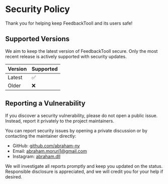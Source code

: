 
# Security Policy

Thank you for helping keep FeedbackTooll and its users safe!

## Supported Versions

We aim to keep the latest version of FeedbackTooll secure. Only the most recent release is actively supported with security updates.

| Version | Supported          |
| ------- | ------------------ |
| Latest  | :white_check_mark: |
| Older   | :x:                |

## Reporting a Vulnerability

If you discover a security vulnerability, please do not open a public issue. Instead, report it privately to the project maintainers.


You can report security issues by opening a private discussion or by contacting the maintainer directly:

- GitHub: [github.com/abraham-ny](https://github.com/abraham-ny)
- Email: abraham.moruri1@gmail.com
- Instagram: [abraham.dll](https://instagram.com/abraham.dll)

We will investigate all reports promptly and keep you updated on the status. Responsible disclosure is appreciated, and we will credit you for your help if desired.
